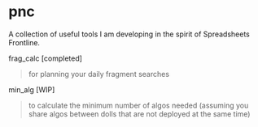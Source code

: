 # pnc

A collection of useful tools I am developing in the spirit of Spreadsheets Frontline.

frag_calc [completed]
> for planning your daily fragment searches

min_alg [WIP]
> to calculate the minimum number of algos needed (assuming you share algos between dolls that are not deployed at the same time)
